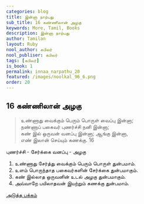 ```yaml
---
categories: blog
title: இன்னா நாற்பது
sub_title: 16 கண்ணிலான் அழகு
keywords: More, Tamil, Books
description: இன்னா நாற்பது
author: Tamilan
layout: Ruby
nool_author: கபிலர்
nool_publiser: கபிலர்
tags: [கபிலர்]
is_book: 1
permalink: innaa_narpathu_20
featured: /images/noolkal_96_6.png
order: 20
---
```



## 16 கண்ணிலான் அழகு

> உண்ணாது வைக்கும் பெரும் பொருள் வைப்பு இன்னா;  
>  நண்ணாப் பகைவர் புணர்ச்சி நனி இன்னா;  
>  கண் இல் ஒருவன் வனப்பு இன்னா; ஆங்கு இன்னா,  
>  எண் இலான் செய்யும் கணக்கு. 16

புணர்ச்சி - சேர்க்கை வனப்பு - அழகு

  1. உண்ணாது சேர்த்து வைக்கும் பெரும் பொருள் துன்பமாம். 
  2. உளம் பொருந்தாத பகைவர்களின் சேர்க்கை துன்பமாகும். 
  3. கண் இல்லாத ஒருவனின் உடல் அழகு துன்பமாகும். 
  4. அவ்வாறே பயிலாதவன் இயற்றும் கணக்கு துன்பமாம். 

[அடுத்த பக்கம்](innaa_narpathu_21)
